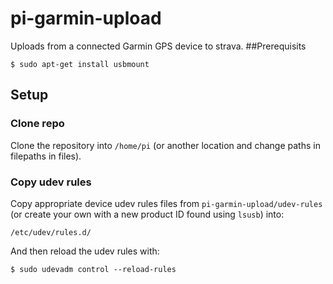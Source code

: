 # pi-garmin-upload
Uploads from a connected Garmin GPS device to strava.
##Prerequisits
```
$ sudo apt-get install usbmount
```
## Setup
### Clone repo
Clone the repository into `/home/pi` (or another location and change paths in filepaths in files).
### Copy udev rules
Copy appropriate device udev rules files from `pi-garmin-upload/udev-rules` (or create your own with a new product ID found using `lsusb`) into:
```
/etc/udev/rules.d/
```
And then reload the udev rules with:
```
$ sudo udevadm control --reload-rules
```
